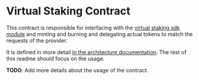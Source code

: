# Virtual Staking Contract

This contract is responsible for interfacing with the [virtual staking sdk module](../../../docs/consumer/GoModule.md)
and minting and burning and delegating actual tokens to match the requests of the provider.

It is defined in more detail [in the architecture documentation](../../../docs/consumer/VirtualStaking.md). The rest of this
readme should focus on the usage.

**TODO**: Add more details about the usage of the contract.
